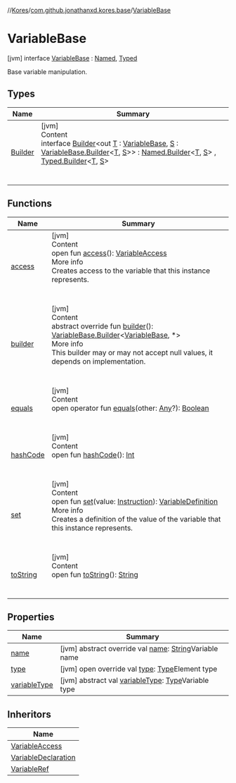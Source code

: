 //[Kores](../../index.md)/[com.github.jonathanxd.kores.base](../index.md)/[VariableBase](index.md)



# VariableBase  
 [jvm] interface [VariableBase](index.md) : [Named](../-named/index.md), [Typed](../-typed/index.md)

Base variable manipulation.

   


## Types  
  
|  Name|  Summary| 
|---|---|
| <a name="com.github.jonathanxd.kores.base/VariableBase.Builder///PointingToDeclaration/"></a>[Builder](-builder/index.md)| <a name="com.github.jonathanxd.kores.base/VariableBase.Builder///PointingToDeclaration/"></a>[jvm]  <br>Content  <br>interface [Builder](-builder/index.md)<out [T](-builder/index.md) : [VariableBase](index.md), [S](-builder/index.md) : [VariableBase.Builder](-builder/index.md)<[T](-builder/index.md), [S](-builder/index.md)>> : [Named.Builder](../-named/-builder/index.md)<[T](-builder/index.md), [S](-builder/index.md)> , [Typed.Builder](../-typed/-builder/index.md)<[T](-builder/index.md), [S](-builder/index.md)>   <br><br><br>


## Functions  
  
|  Name|  Summary| 
|---|---|
| <a name="com.github.jonathanxd.kores.base/VariableBase/access/#/PointingToDeclaration/"></a>[access](access.md)| <a name="com.github.jonathanxd.kores.base/VariableBase/access/#/PointingToDeclaration/"></a>[jvm]  <br>Content  <br>open fun [access](access.md)(): [VariableAccess](../-variable-access/index.md)  <br>More info  <br>Creates access to the variable that this instance represents.  <br><br><br>
| <a name="com.github.jonathanxd.kores.base/VariableBase/builder/#/PointingToDeclaration/"></a>[builder](builder.md)| <a name="com.github.jonathanxd.kores.base/VariableBase/builder/#/PointingToDeclaration/"></a>[jvm]  <br>Content  <br>abstract override fun [builder](builder.md)(): [VariableBase.Builder](-builder/index.md)<[VariableBase](index.md), *>  <br>More info  <br>This builder may or may not accept null values, it depends on implementation.  <br><br><br>
| <a name="kotlin/Any/equals/#kotlin.Any?/PointingToDeclaration/"></a>[equals](../../com.github.jonathanxd.kores.util/-simple-resolver/index.md#%5Bkotlin%2FAny%2Fequals%2F%23kotlin.Any%3F%2FPointingToDeclaration%2F%5D%2FFunctions%2F-427383591)| <a name="kotlin/Any/equals/#kotlin.Any?/PointingToDeclaration/"></a>[jvm]  <br>Content  <br>open operator fun [equals](../../com.github.jonathanxd.kores.util/-simple-resolver/index.md#%5Bkotlin%2FAny%2Fequals%2F%23kotlin.Any%3F%2FPointingToDeclaration%2F%5D%2FFunctions%2F-427383591)(other: [Any](https://kotlinlang.org/api/latest/jvm/stdlib/kotlin/-any/index.html)?): [Boolean](https://kotlinlang.org/api/latest/jvm/stdlib/kotlin/-boolean/index.html)  <br><br><br>
| <a name="kotlin/Any/hashCode/#/PointingToDeclaration/"></a>[hashCode](../../com.github.jonathanxd.kores.util/-simple-resolver/index.md#%5Bkotlin%2FAny%2FhashCode%2F%23%2FPointingToDeclaration%2F%5D%2FFunctions%2F-427383591)| <a name="kotlin/Any/hashCode/#/PointingToDeclaration/"></a>[jvm]  <br>Content  <br>open fun [hashCode](../../com.github.jonathanxd.kores.util/-simple-resolver/index.md#%5Bkotlin%2FAny%2FhashCode%2F%23%2FPointingToDeclaration%2F%5D%2FFunctions%2F-427383591)(): [Int](https://kotlinlang.org/api/latest/jvm/stdlib/kotlin/-int/index.html)  <br><br><br>
| <a name="com.github.jonathanxd.kores.base/VariableBase/set/#com.github.jonathanxd.kores.Instruction/PointingToDeclaration/"></a>[set](set.md)| <a name="com.github.jonathanxd.kores.base/VariableBase/set/#com.github.jonathanxd.kores.Instruction/PointingToDeclaration/"></a>[jvm]  <br>Content  <br>open fun [set](set.md)(value: [Instruction](../../com.github.jonathanxd.kores/-instruction/index.md)): [VariableDefinition](../-variable-definition/index.md)  <br>More info  <br>Creates a definition of the value of the variable that this instance represents.  <br><br><br>
| <a name="kotlin/Any/toString/#/PointingToDeclaration/"></a>[toString](../../com.github.jonathanxd.kores.util/-simple-resolver/index.md#%5Bkotlin%2FAny%2FtoString%2F%23%2FPointingToDeclaration%2F%5D%2FFunctions%2F-427383591)| <a name="kotlin/Any/toString/#/PointingToDeclaration/"></a>[jvm]  <br>Content  <br>open fun [toString](../../com.github.jonathanxd.kores.util/-simple-resolver/index.md#%5Bkotlin%2FAny%2FtoString%2F%23%2FPointingToDeclaration%2F%5D%2FFunctions%2F-427383591)(): [String](https://kotlinlang.org/api/latest/jvm/stdlib/kotlin/-string/index.html)  <br><br><br>


## Properties  
  
|  Name|  Summary| 
|---|---|
| <a name="com.github.jonathanxd.kores.base/VariableBase/name/#/PointingToDeclaration/"></a>[name](name.md)| <a name="com.github.jonathanxd.kores.base/VariableBase/name/#/PointingToDeclaration/"></a> [jvm] abstract override val [name](name.md): [String](https://kotlinlang.org/api/latest/jvm/stdlib/kotlin/-string/index.html)Variable name   <br>
| <a name="com.github.jonathanxd.kores.base/VariableBase/type/#/PointingToDeclaration/"></a>[type](type.md)| <a name="com.github.jonathanxd.kores.base/VariableBase/type/#/PointingToDeclaration/"></a> [jvm] open override val [type](type.md): [Type](https://docs.oracle.com/javase/8/docs/api/java/lang/reflect/Type.html)Element type   <br>
| <a name="com.github.jonathanxd.kores.base/VariableBase/variableType/#/PointingToDeclaration/"></a>[variableType](variable-type.md)| <a name="com.github.jonathanxd.kores.base/VariableBase/variableType/#/PointingToDeclaration/"></a> [jvm] abstract val [variableType](variable-type.md): [Type](https://docs.oracle.com/javase/8/docs/api/java/lang/reflect/Type.html)Variable type   <br>


## Inheritors  
  
|  Name| 
|---|
| <a name="com.github.jonathanxd.kores.base/VariableAccess///PointingToDeclaration/"></a>[VariableAccess](../-variable-access/index.md)
| <a name="com.github.jonathanxd.kores.base/VariableDeclaration///PointingToDeclaration/"></a>[VariableDeclaration](../-variable-declaration/index.md)
| <a name="com.github.jonathanxd.kores.common/VariableRef///PointingToDeclaration/"></a>[VariableRef](../../com.github.jonathanxd.kores.common/-variable-ref/index.md)

